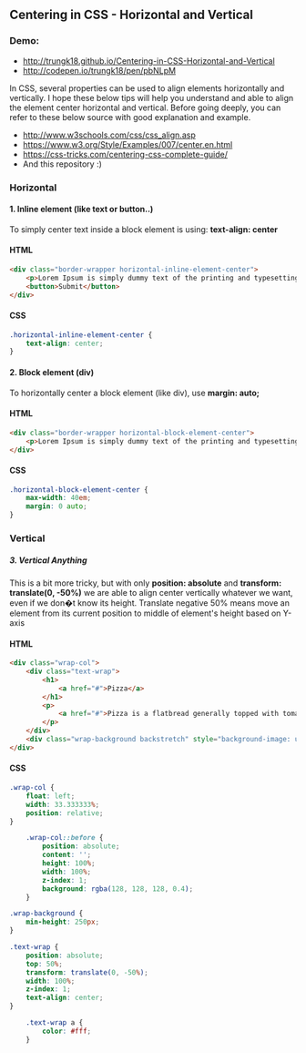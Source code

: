 ## Centering in CSS - Horizontal and Vertical

### Demo: 

- http://trungk18.github.io/Centering-in-CSS-Horizontal-and-Vertical
- http://codepen.io/trungk18/pen/pbNLpM

In CSS, several properties can be used to align elements horizontally and vertically. I hope these below tips will help you understand and able to align the element center horizontal and vertical.
Before going deeply, you can refer to these below source with good explanation and example.
- http://www.w3schools.com/css/css_align.asp
- https://www.w3.org/Style/Examples/007/center.en.html
- https://css-tricks.com/centering-css-complete-guide/
- And this repository :)
 
### Horizontal

#### 1. Inline element (like text or button..)

To simply center text inside a block element is using: __text-align: center__

#### HTML

```html
<div class="border-wrapper horizontal-inline-element-center">
    <p>Lorem Ipsum is simply dummy text of the printing and typesetting industry.</p>
    <button>Submit</button>
</div>
```

#### CSS

```css
.horizontal-inline-element-center {
    text-align: center;
}
```

#### 2. Block element (div)

To horizontally center a block element (like div), use __margin: auto;__

#### HTML

```html
<div class="border-wrapper horizontal-block-element-center">
    <p>Lorem Ipsum is simply dummy text of the printing and typesetting industry.</p>
</div>
```

#### CSS
```css
.horizontal-block-element-center {
    max-width: 40em;
    margin: 0 auto;
}
```

### Vertical

##### 3. Vertical Anything

This is a bit more tricky, but with only __position: absolute__ and __transform: translate(0, -50%)__ we are able to align center vertically whatever we want, even if we don�t know its height.
Translate negative 50% means move an element from its current position to middle of element's height based on Y-axis

#### HTML

```html
<div class="wrap-col">
    <div class="text-wrap">
        <h1>
            <a href="#">Pizza</a>
        </h1>
        <p>
            <a href="#">Pizza is a flatbread generally topped with tomato sauce and cheese and baked in an oven</a>
        </p>
    </div>
    <div class="wrap-background backstretch" style="background-image: url(pizza.jpg)"></div>
</div>
```

#### CSS

```css
.wrap-col {
    float: left;
    width: 33.333333%;
    position: relative;
}

    .wrap-col::before {
        position: absolute;
        content: '';
        height: 100%;
        width: 100%;
        z-index: 1;
        background: rgba(128, 128, 128, 0.4);
    }

.wrap-background {
    min-height: 250px;
}

.text-wrap {
    position: absolute;
    top: 50%;
    transform: translate(0, -50%);
    width: 100%;
    z-index: 1;
    text-align: center;
}

    .text-wrap a {
        color: #fff;
    }
```
